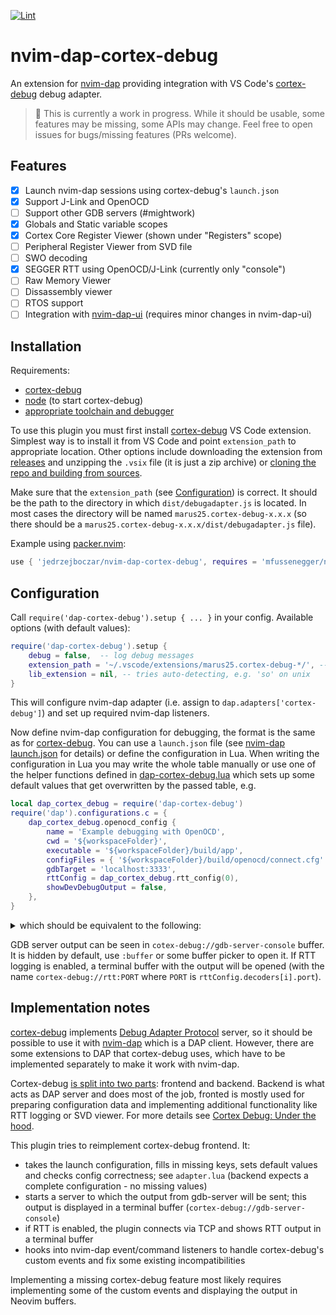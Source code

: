 [![Lint](https://github.com/jedrzejboczar/nvim-dap-cortex-debug/actions/workflows/lint.yml/badge.svg)](https://github.com/jedrzejboczar/nvim-dap-cortex-debug/actions/workflows/lint.yml)

# nvim-dap-cortex-debug

An extension for [nvim-dap](https://github.com/mfussenegger/nvim-dap) providing integration with VS Code's [cortex-debug](https://github.com/Marus/cortex-debug) debug adapter.

> 🚧 This is currently a work in progress. While it should be usable, some features may be missing,
> some APIs may change. Feel free to open issues for bugs/missing features (PRs welcome).

## Features

- [x] Launch nvim-dap sessions using cortex-debug's `launch.json`
- [x] Support J-Link and OpenOCD
- [ ] Support other GDB servers (#mightwork)
- [x] Globals and Static variable scopes
- [x] Cortex Core Register Viewer (shown under "Registers" scope)
- [ ] Peripheral Register Viewer from SVD file
- [ ] SWO decoding
- [x] SEGGER RTT using OpenOCD/J-Link (currently only "console")
- [ ] Raw Memory Viewer
- [ ] Dissassembly viewer
- [ ] RTOS support
- [ ] Integration with [nvim-dap-ui](https://github.com/rcarriga/nvim-dap-ui) (requires minor changes in nvim-dap-ui)

## Installation

Requirements:

* [cortex-debug](https://github.com/Marus/cortex-debug)
* [node](https://nodejs.org/en/) (to start cortex-debug)
* [appropriate toolchain and debugger](https://github.com/Marus/cortex-debug#installation)

To use this plugin you must first install [cortex-debug](https://github.com/Marus/cortex-debug) VS Code extension.
Simplest way is to install it from VS Code and point `extension_path` to appropriate location. 
Other options include downloading the extension from [releases](https://github.com/Marus/cortex-debug/releases) 
and unzipping the `.vsix` file (it is just a zip archive) or 
[cloning the repo and building from sources](https://github.com/Marus/cortex-debug#how-to-build-from-sources).

Make sure that the `extension_path` (see [Configuration](#configuration)) is correct.
It should be the path to the directory in which `dist/debugadapter.js` is located. 
In most cases the directory will be named `marus25.cortex-debug-x.x.x` (so there should be a 
`marus25.cortex-debug-x.x.x/dist/debugadapter.js` file).

Example using [packer.nvim](https://github.com/wbthomason/packer.nvim):

```lua
use { 'jedrzejboczar/nvim-dap-cortex-debug', requires = 'mfussenegger/nvim-dap' }
```

## Configuration

Call `require('dap-cortex-debug').setup { ... }` in your config. 
Available options (with default values):

```lua
require('dap-cortex-debug').setup {
    debug = false,  -- log debug messages
    extension_path = '~/.vscode/extensions/marus25.cortex-debug-*/', -- path to cortex-debug extension, supports vim.fn.glob
    lib_extension = nil, -- tries auto-detecting, e.g. 'so' on unix
}
```

This will configure nvim-dap adapter (i.e. assign to `dap.adapters['cortex-debug']`) and set up required nvim-dap listeners.

Now define nvim-dap configuration for debugging, the format is the same as for 
[cortex-debug](https://github.com/Marus/cortex-debug/blob/master/debug_attributes.md). 
You can use a `launch.json` file (see 
[nvim-dap launch.json](https://github.com/mfussenegger/nvim-dap/blob/e71da68e59eec1df258acac20dad206366506438/doc/dap.txt#L276)
for details) or define the configuration in Lua. 
When writing the configuration in Lua you may write the whole table manually or use one of the helper functions defined in
[dap-cortex-debug.lua](https://github.com/jedrzejboczar/nvim-dap-cortex-debug/blob/master/lua/dap-cortex-debug.lua) which sets
up some default values that get overwritten by the passed table, e.g.


```lua
local dap_cortex_debug = require('dap-cortex-debug')
require('dap').configurations.c = {
    dap_cortex_debug.openocd_config {
        name = 'Example debugging with OpenOCD',
        cwd = '${workspaceFolder}',
        executable = '${workspaceFolder}/build/app',
        configFiles = { '${workspaceFolder}/build/openocd/connect.cfg' },
        gdbTarget = 'localhost:3333',
        rttConfig = dap_cortex_debug.rtt_config(0),
        showDevDebugOutput = false,
    },
}
```

<p>
<details>
<summary style='cursor: pointer'>which should be equivalent to the following:</summary>

```lua
local dap_cortex_debug = require('dap-cortex-debug')
require('dap').configurations.c = {
    {
        name = 'Example debugging with OpenOCD',
        type = 'cortex-debug',
        request = 'launch',
        servertype = 'openocd',
        serverpath = 'openocd',
        gdbPath = 'arm-none-eabi-gdb',
        toolchainPath = '/usr/bin',
        toolchainPrefix = 'arm-none-eabi',
        runToEntryPoint = 'main',
        swoConfig = { enabled = false },
        showDevDebugOutput = false,
        gdbTarget = 'localhost:3333',
        cwd = '${workspaceFolder}',
        executable = '${workspaceFolder}/build/app',
        configFiles = { '${workspaceFolder}/build/openocd/connect.cfg' },
        rttConfig = {
            address = 'auto',
            decoders = { 
                {
                    label = 'RTT:0',
                    port = 0,
                    type = 'console'
                } 
            },
            enabled = true
        },
    }
}
```

</details>
</p>

GDB server output can be seen in `cotex-debug://gdb-server-console` buffer. It is hidden by default,
use `:buffer` or some buffer picker to open it. If RTT logging is enabled, a terminal buffer with 
the output will be opened (with the name `cortex-debug://rtt:PORT` where `PORT` is `rttConfig.decoders[i].port`).

## Implementation notes

[cortex-debug](https://github.com/Marus/cortex-debug) implements 
[Debug Adapter Protocol](https://microsoft.github.io/debug-adapter-protocol/specification) server, 
so it should be possible to use it with [nvim-dap](https://github.com/mfussenegger/nvim-dap)
which is a DAP client. However, there are some extensions to DAP that cortex-debug uses, which have
to be implemented separately to make it work with nvim-dap.

Cortex-debug [is split into two parts](https://github.com/Marus/cortex-debug#how-to-debug): frontend
and backend. Backend is what acts as DAP server and does most of the job, fronted is mostly used for
preparing configuration data and implementing additional functionality like RTT logging or SVD viewer.
For more details see [Cortex Debug: Under the hood](https://github.com/Marus/cortex-debug/wiki/Cortex-Debug:-Under-the-hood).

This plugin tries to reimplement cortex-debug frontend. It:

* takes the launch configuration, fills in missing keys, sets default values and checks config correctness;
  see `adapter.lua` (backend expects a complete configuration - no missing values)
* starts a server to which the output from gdb-server will be sent; this output is displayed in a terminal buffer
  (`cortex-debug://gdb-server-console`)
* if RTT is enabled, the plugin connects via TCP and shows RTT output in a terminal buffer
* hooks into nvim-dap event/command listeners to handle cortex-debug's custom events and fix some existing
  incompatibilities

Implementing a missing cortex-debug feature most likely requires implementing some of the custom events
and displaying the output in Neovim buffers.
